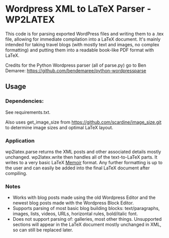 # Wordpress XML to LaTeX Parser - WP2LATEX

This code is for parsing exported WordPress files and writing them to a .tex file, allowing for immediate compilation into a LaTeX document. It's mainly intended for taking travel blogs (with mostly text and images, no complex formatting) and putting them into a readable book-like PDF format with LaTeX.

Credits for the Python Wordpress parser (all of parse.py) go to Ben Demaree: https://github.com/bendemaree/python-wordpressparse

## Usage

### Dependencies:

See requirements.txt.

Also uses get_image_size from https://github.com/scardine/image_size.git to determine image sizes and optimal LaTeX layout.

### Application

wp2latex.parse returns the XML posts and other associated details mostly unchanged. wp2latex.write then handles all of the text-to-LaTeX parts. It writes to a very basic LaTeX [Memoir](https://ctan.org/pkg/memoir?lang=en) format. Any further formatting is up to the user and can easily be added into the final LaTeX document after compiling. 

### Notes

- Works with blog posts made using the old Wordpress Editor and the newest blog posts made with the Wordpress Block Editor.
- Supports parsing of most basic blog building blocks: text/paragraphs, images, lists, videos, URLs, horizontal rules, bold/italic font.
- Does not support parsing of: galleries, most other things. Unsupported sections will appear in the LaTeX document mostly unchanged in XML, so can still be replaced later.
